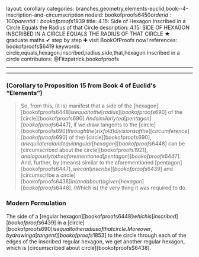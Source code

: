 layout: corollary
categories: branches,geometry,elements-euclid,book--4-inscription-and-circumscription
nodeid: bookofproofs$6450
orderid: 100
parentid: bookofproofs$1939
title: 4.15: Side of Hexagon Inscribed in a Circle Equals the Radius of that Circle
description: 4.15: SIDE OF HEXAGON INSCRIBED IN A CIRCLE EQUALS THE RADIUS OF THAT CIRCLE &#9733; graduate maths &#10004; step by step &#10010; visit BookOfProofs now!
references: bookofproofs$6419
keywords: circle,equals,hexagon,inscribed,radius,side,that,hexagon inscribed in a circle
contributors: @Fitzpatrick,bookofproofs

---


---

### (Corollary to Proposition 15 from Book 4 of Euclid's “Elements”)

> So, from this, (it is) manifest that a side of the [hexagon][bookofproofs$6448] is equal to the [radius][bookofproofs$690] of the [circle][bookofproofs$690]. And similarly to a [pentagon][bookofproofs$6447], if we draw tangents to the [circle][bookofproofs$690] through the (sixfold) divisions of the ([circumference][bookofproofs$690] of the) [circle][bookofproofs$690], an equilateral and equiangular [hexagon][bookofproofs$6448] can be [circumscribed about the circle][bookofproofs$1921], analogously to the aforementioned [pentagon][bookofproofs$6447]. And, further, by (means) similar to the aforementioned [pentagon][bookofproofs$6447], we can [inscribe][bookofproofs$6439] and [circumscribe a circle][bookofproofs$6438] in (and about) a given [hexagon][bookofproofs$6448]. (Which is) the very thing it was required to do.

### Modern Formulation

The side of a [regular hexagon][bookofproofs$6448] which is [inscribed][bookofproofs$6439] in a [circle][bookofproofs$690] is equal to the radius of that circle. Moreover, by drawing a [tangent][bookofproofs$1853] to the circle through each of the edges of the inscribed regular hexagon, we get another regular hexagon, which is [circumscribed about circle][bookofproofs$6438].
